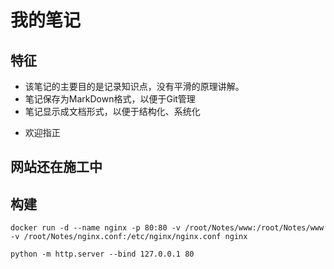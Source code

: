 # 我的笔记

## 特征

- 该笔记的主要目的是记录知识点，没有平滑的原理讲解。
- 笔记保存为MarkDown格式，以便于Git管理
- 笔记显示成文档形式，以便于结构化、系统化
<!-- - 基于Jekyll构建静态网站，访问URL：<https://leohsiao1.github.io/> -->
- 欢迎指正

## 网站还在施工中

## 构建

```shell
docker run -d --name nginx -p 80:80 -v /root/Notes/www:/root/Notes/www -v /root/Notes/nginx.conf:/etc/nginx/nginx.conf nginx

python -m http.server --bind 127.0.0.1 80

```